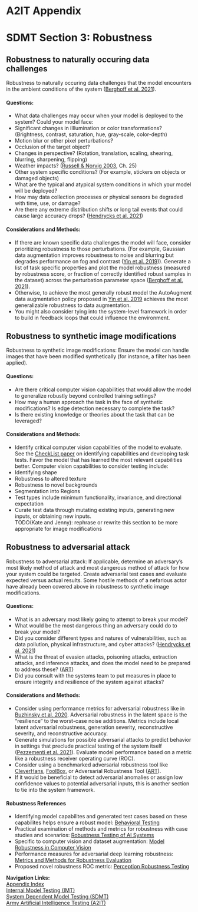 # A2IT Appendix
# SDMT Section 3: Robustness

## Robustness to naturally occuring data challenges
Robustness to naturally occuring data challenges that the model encounters in the ambient conditions of the system ([Berghoff et al. 2021](https://link.springer.com/chapter/10.1007/978-3-030-79150-6_21)).  

#### Questions:
* What data challenges may occur when your model is deployed to the system? Could your model face: 
*   Significant changes in iIllumination or color transformations? (Brightness, contrast, saturation, hue, gray-scale, color-depth)
*   Motion blur or other pixel perturbations?
*   Occlusion of the target object?
*   Changes in perspective? (Rotation, translation, scaling, shearing, blurring, sharpening, flipping)
*   Weather impacts? ([Russell & Norvig 2003](http://aima.cs.berkeley.edu), Ch. 25)
*   Other system specific conditions? (For example, stickers on objects or damaged objects)
* What are the typical and atypical system conditions in which your model will be deployed?
* How may data collection processes or physical sensors be degraded with time, use, or damage?
* Are there any extreme distribution shifts or long tail events that could cause large accuracy drops? ([Hendrycks et al. 2021](https://arxiv.org/pdf/2109.13916.pdf))

#### Considerations and Methods:
* If there are known specific data challenges the model will face, consider prioritizing robustness to those perturbations. (For example, Gaussian data augmentation improves robustness to noise and blurring but degrades performance on fog and contrast ([Yin et al. 2019](https://proceedings.neurips.cc/paper/2019/file/b05b57f6add810d3b7490866d74c0053-Paper.pdf))). Generate a list of task specific properties and plot the model robustness (measured by robustness score, or fraction of correctly identified robust samples in the dataset) across the perturbation parameter space ([Berghoff et al. 2021](https://link.springer.com/chapter/10.1007/978-3-030-79150-6_21)).   
* Otherwise, to achieve the most generally robust model the AutoAugment data augmentation policy proposed in [Yin et al. 2019](https://proceedings.neurips.cc/paper/2019/file/b05b57f6add810d3b7490866d74c0053-Paper.pdf) achieves the most generalizable robustness to data augmentation. 
* You might also consider tying into the system-level framework in order to build in feedback loops that could influence the environment.

## Robustness to synthetic image modifications
Robustness to synthetic image modifications: Ensure the model can handle images that have been modified synthetically (for instance, a filter has been applied).  

#### Questions:
* Are there critical computer vision capabilities that would allow the model to generalize robustly beyond controlled training settings?
* How may a human approach the task in the face of synthetic modifications? Is edge detection necessary to complete the task?
* Is there existing knowledge or theories about the task that can be leveraged?

#### Considerations and Methods:
* Identify critical computer vision capabilities of the model to evaluate. See the [CheckList paper](https://homes.cs.washington.edu/~wtshuang/static/papers/2020-acl-checklist.pdf) on identifying capabilities and developing task tests. Favor the model that has learned the most relevant capabilities better. Computer vision capabilities to consider testing include: 
*   Identifying shape
*   Robustness to altered texture
*   Robustness to novel backgrounds
*   Segmentation into Regions
* Test types include minimum functionality, invariance, and directional expectation
* Curate test data through mutating existing inputs, generating new inputs, or obtaining new inputs.  
TODO(Kate and Jenny): rephrase or rewrite this section to be more appropriate for image modifications  

## Robustness to adversarial attack
Robustness to adversarial attack: If applicable, determine an adversary’s most likely method of attack and most dangerous method of attack for how your system could be targeted. Create adversarial test cases and evaluate expected versus actual results. Some hostile methods of a nefarious actor have already been covered above in robustness to synthetic image modifications.

#### Questions:
* What is an adversary most likely going to attempt to break your model?
* What would be the most dangerous thing an adversary could do to break your model?
* Did you consider different types and natures of vulnerabilities, such as data pollution, physical infrastructure, and cyber attacks? ([Hendrycks et al. 2021](https://arxiv.org/pdf/2109.13916.pdf))
* What is the threat of evasion attacks, poisoning attacks, extraction attacks, and inference attacks, and does the model need to be prepared to address these? ([ART](https://github.com/Trusted-AI/adversarial-robustness-toolbox))
* Did you consult with the systems team to put measures in place to ensure integrity and resilience of the system against attacks?

#### Considerations and Methods:
* Consider using performance metrics for adversarial robustness like in [Buzhinsky et al. 2020](https://arxiv.org/pdf/2003.01993.pdf). Adversarial robustness in the latent space is the “resilience” to the worst-case noise additions. Metrics include local latent adversarial robustness, generation severity, reconstructive severity, and reconstructive accuracy. 
* Generate simulations for possible adversarial attacks to predict behavior in settings that preclude practical testing of the system itself ([Pezzementi et al. 2021](https://www.journalfieldrobotics.org/Field_Robotics/Papers_files/10_Pezzementi.pdf)). Evaluate model performance based on a metric like a robustness receiver operating curve (ROC). 
* Consider using a benchmarked adversarial robustness tool like [CleverHans](https://github.com/cleverhans-lab/cleverhans), [FoolBox](https://github.com/bethgelab/foolbox), or Adversarial Robustness Tool ([ART](https://github.com/Trusted-AI/adversarial-robustness-toolbox)).
* If it would be beneficial to detect adversarial anomalies or assign low confidence values to potential adversarial inputs, this is another section to tie into the system framework. 
  
  
#### Robustness References
- Identifying model capabilites and generated test cases based on these capabilites helps ensure a robust model: [Behavioral Testing](https://homes.cs.washington.edu/~wtshuang/static/papers/2020-acl-checklist.pdf)
- Practical examination of methods and metrics for robustness with case studies and scenarios: [Robustness Testing of AI Systems](https://link.springer.com/chapter/10.1007/978-3-030-79150-6_21)
- Specific to computer vision and dataset augmentation: [Model Robustness in Computer Vision](https://proceedings.neurips.cc/paper/2019/file/b05b57f6add810d3b7490866d74c0053-Paper.pdf)
- Performance measures for adversarial deep learning robustness: [Metrics and Methods for Robustness Evaluation](https://arxiv.org/pdf/2003.01993.pdf)
- Proposed novel robustness ROC metric: [Perception Robustness Testing](https://www.journalfieldrobotics.org/Field_Robotics/Papers_files/10_Pezzementi.pdf)
  
  
**Navigation Links:**  
[Appendix Index](appendix_index.md)  
[Internal Model Testing (IMT)](https://github.com/turingcompl33t/a2it/blob/master/framework/0_IMT.md)  
[System Dependent Model Testing (SDMT)](https://github.com/turingcompl33t/a2it/blob/master/framework/1_SDMT.md)  
[Army Artificial Intelligence Testing (A2IT)](https://github.com/turingcompl33t/a2it)  
